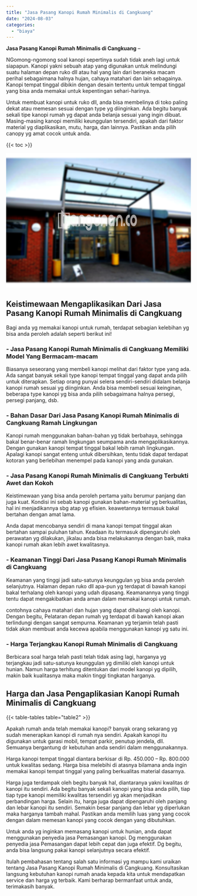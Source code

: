 ```yaml
---
title: "Jasa Pasang Kanopi Rumah Minimalis di Cangkuang"
date: "2024-08-03"
categories: 
  - "biaya"
---
```


**Jasa Pasang Kanopi Rumah Minimalis di Cangkuang** –

NGomong-ngomong soal kanopi sepertinya sudah tidak aneh lagi untuk siapapun. Kanopi yakni sebuah atap yang digunakan untuk melindungi suatu halaman depan ruko dll atau hal yang lain dari beraneka macam perihal sebagaimana halnya hujan, cahaya matahari dan lain sebagainya. Kanopi tempat tinggal dibikin dengan desain tertentu untuk tempat tinggal yang bisa anda memakai untuk kepentingan sehari-harinya.

Untuk membuat kanopi untuk ruko dll, anda bisa membelinya di toko paling dekat atau memesan sesuai dengan type yg diinginkan. Ada begitu banyak sekali tipe kanopi rumah yg dapat anda belanja sesuai yang ingin dibuat. Masing-masing kanopi memiliki keunggulan tersendiri, apakah dari faktor material yg diaplikasikan, mutu, harga, dan lainnya. Pastikan anda pilih canopy yg amat cocok untuk anda.

{{< toc >}}

![Jasa Pasang Kanopi Rumah Minimalis di Cangkuang](/images/harga-kanopi-minimalis-39.png)

## Keistimewaan Mengaplikasikan Dari Jasa Pasang Kanopi Rumah Minimalis di Cangkuang

Bagi anda yg memakai kanopi untuk rumah, terdapat sebagian kelebihan yg bisa anda peroleh adalah seperti berikut ini!

### \- Jasa Pasang Kanopi Rumah Minimalis di Cangkuang Memiliki Model Yang Bermacam-macam

Biasanya seseorang yang membeli kanopi melihat dari faktor type yang ada. Ada sangat banyak sekali type kanopi tempat tinggal yang dapat anda pilih untuk diterapkan. Setiap orang punyai selera sendiri-sendiri didalam belanja kanopi rumah sesuai yg diinginkan. Anda bisa membeli sesuai keinginan, beberapa type kanopi yg bisa anda pilih sebagaimana halnya persegi, persegi panjang, dsb.

### \- Bahan Dasar Dari Jasa Pasang Kanopi Rumah Minimalis di Cangkuang Ramah Lingkungan

Kanopi rumah menggunakan bahan-bahan yg tidak berbahaya, sehingga bakal benar-benar ramah lingkungan seumpama anda mengaplikasikannya. Dengan gunakan kanopi tempat tinggal bakal lebih ramah lingkungan. Apalagi kanopi sangat enteng untuk dibersihkan, tentu tidak dapat terdapat kotoran yang berlebihan menempel pada kanopi yang anda gunakan.

### \- Jasa Pasang Kanopi Rumah Minimalis di Cangkuang Terbukti Awet dan Kokoh

Keistimewaan yang bisa anda peroleh pertama yaitu berumur panjang dan juga kuat. Kondisi ini sebab kanopi gunakan bahan-material yg berkualitas, hal ini menjadikannya sbg atap yg efisien. keawetannya termasuk bakal bertahan dengan amat lama.

Anda dapat mencobanya sendiri di mana kanopi tempat tinggal akan bertahan sampai puluhan tahun. Keadaan itu termasuk dipengaruhi oleh perawatan yg dilakukan, jikalau anda bisa melakukannya dengan baik, maka kanopi rumah akan lebih awet kwalitasnya.

### \- Keamanan Tinggi Dari Jasa Pasang Kanopi Rumah Minimalis di Cangkuang

Keamanan yang tinggi jadi satu-satunya keunggulan yg bisa anda peroleh selanjutnya. Halaman depan ruko dll apa-pun yg terdapat di bawah kanopi bakal terhalang oleh kanopi yang udah dipasang. Keamanannya yang tinggi tentu dapat mengakibatkan anda aman dalam memakai kanopi untuk rumah.

contohnya cahaya matahari dan hujan yang dapat dihalangi oleh kanopi. Dengan begitu, Pelataran depan rumah yg terdapat di bawah kanopi akan terlindungi dengan sangat sempurna. Keamanan yg terjamin telah pasti tidak akan membuat anda kecewa apabila menggunakan kanopi yg satu ini.

### \- Harga Terjangkau Kanopi Rumah Minimalis di Cangkuang

Berbicara soal harga telah pasti telah tidak asing lagi, harganya yg terjangkau jadi satu-satunya keunggulan yg dimiliki oleh kanopi untuk hunian. Namun harga terhitung ditentukan dari model kanopi yg dipilih, makin baik kualitasnya maka makin tinggi tingkatan harganya.

## Harga dan Jasa Pengaplikasian Kanopi Rumah Minimalis di Cangkuang

{{< table-tables table="table2" >}}

Apakah rumah anda telah memakai kanopi? banyak orang sekarang yg sudah menerapkan kanopi di rumah nya sendiri. Apakah kanopi itu digunakan untuk garasi mobil, tempat parkir, penutup jendela, dll. Semuanya bergantung dr kebutuhan anda sendiri dalam menggunakannya.

Harga kanopi tempat tinggal diantara berkisar di Rp. 450.000 – Rp. 800.000 untuk kwalitas sedang. Harga bisa melebihi di atasnya bilamana anda ingin memakai kanopi tempat tinggal yang paling berkualitas material dasarnya.

Harga juga terdampak oleh begitu banyak hal, diantaranya yakni kwalitas dr kanopi itu sendiri. Ada begitu banyak sekali kanopi yang bisa anda pilih, tiap tiap type kanopi memiliki kwalitas tersendiri yg akan menjadikan perbandingan harga. Selain itu, harga juga dapat dipengaruhi oleh panjang dan lebar kanopi itu sendiri. Semakin besar panjang dan lebar yg diperlukan maka harganya tambah mahal. Pastikan anda memilih luas yang yang cocok dengan dalam memesan kanopi yang cocok dengan yang dibutuhkan.

Untuk anda yg inginkan memasang kanopi untuk hunian, anda dapat menggunakan penyedia jasa Pemasangan kanopi. Dg menggunakan penyedia jasa Pemasangan dapat lebih cepat dan juga efektif. Dg begitu, anda bisa langsung pakai kanopi selanjutnya secara efektif.

Itulah pembahasan tentang salah satu informasi yg mampu kami uraikan tentang Jasa Pasang Kanopi Rumah Minimalis di Cangkuang. Konsultasikan langsung kebutuhan kanopi rumah anada kepada kita untuk mendapatkan service dan harga yg terbaik. Kami berharap bermanfaat untuk anda, terimakasih banyak.
